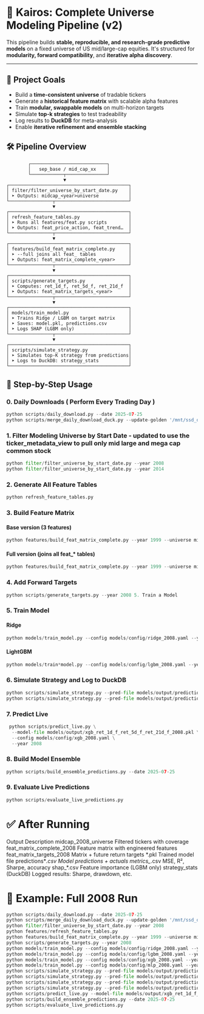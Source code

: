 # 🧠 Kairos: Complete Universe Modeling Pipeline (v2)

This pipeline builds **stable, reproducible, and research-grade predictive models** on a fixed universe of US mid/large-cap equities. It's structured for **modularity, forward compatibility**, and **iterative alpha discovery**.

---

## 📐 Project Goals

- Build a **time-consistent universe** of tradable tickers  
- Generate a **historical feature matrix** with scalable alpha features  
- Train **modular, swappable models** on multi-horizon targets  
- Simulate **top-k strategies** to test tradeability  
- Log results to **DuckDB** for meta-analysis  
- Enable **iterative refinement and ensemble stacking**  

## 🛠️ Pipeline Overview
```flow
        ┌────────────────────────────┐
        │   sep_base / mid_cap_xx    │
        └────────────┬───────────────┘
                     ▼
┌────────────────────────────────────────────┐
│ filter/filter_universe_by_start_date.py    │
│ ➤ Outputs: midcap_<year>universe           │
└────────────────┬───────────────────────────┘
                 ▼
┌────────────────────────────────────────────┐
│ refresh_feature_tables.py                  │
│ ➤ Runs all features/feat.py scripts        │
│ ➤ Outputs: feat_price_action, feat_trend…  │
└────────────────┬───────────────────────────┘
                 ▼
┌────────────────────────────────────────────┐
│ features/build_feat_matrix_complete.py     │
│ ➤ --full joins all feat_ tables            │
│ ➤ Outputs: feat_matrix_complete_<year>     │
└────────────────┬───────────────────────────┘
                 ▼
┌────────────────────────────────────────────┐
│ scripts/generate_targets.py                │
│ ➤ Computes: ret_1d_f, ret_5d_f, ret_21d_f  │
│ ➤ Outputs: feat_matrix_targets_<year>      │
└────────────────┬───────────────────────────┘
                 ▼
┌────────────────────────────────────────────┐
│ models/train_model.py                      │
│ ➤ Trains Ridge / LGBM on target matrix     │
│ ➤ Saves: model.pkl, predictions.csv        │
│ ➤ Logs SHAP (LGBM only)                    │
└────────────────┬───────────────────────────┘
                 ▼
┌────────────────────────────────────────────┐
│ scripts/simulate_strategy.py               │
│ ➤ Simulates top-K strategy from predictions│
│ ➤ Logs to DuckDB: strategy_stats           │
└────────────────────────────────────────────┘
```

## 🚀 Step-by-Step Usage

### 0. Daily Downloads ( Perform Every Trading Day )

```python
python scripts/daily_download.py --date 2025-07-25
python scripts/merge_daily_download_duck.py --update-golden '/mnt/ssd_quant/media/vjerome2/Extreme Pro/kairos_phase4/data/kairos.duckdb'  
```
### 1. Filter Modeling Universe by Start Date - updated to use the ticker_metadata_view to pull only mid large and mega cap common stock

```python
python filter/filter_universe_by_start_date.py --year 2008
python filter/filter_universe_by_start_date.py --year 2014
```
### 2. Generate All Feature Tables
   ```python
   python refresh_feature_tables.py
   ```
### 3. Build Feature Matrix
#### Base version (3 features)
```python
python features/build_feat_matrix_complete.py --year 1999 --universe midcap_long_history_universe
```
#### Full version (joins all feat\_\* tables)
```python
python features/build_feat_matrix_complete.py --year 1999 --universe midcap_long_history_universe --full
```
### 4. Add Forward Targets
```python
python scripts/generate_targets.py --year 2008 5. Train a Model
```
### 5. Train Model
#### Ridge
```python
python models/train_model.py --config models/config/ridge_2008.yaml --year 2008
```
#### LightGBM
```python
python models/train*model.py --config models/config/lgbm_2008.yaml --year 2008 
```
### 6. Simulate Strategy and Log to DuckDB
```python
python scripts/simulate_strategy.py --pred-file models/output/predictions_ridge_2008.csv --tag ridge_v1
python scripts/simulate_strategy.py --pred-file models/output/predictions_lgbm_2008.csv --tag lgbm_final
```
### 7. Predict Live
```python
 python scripts/predict_live.py \
  --model-file models/output/xgb_ret_1d_f_ret_5d_f_ret_21d_f_2008.pkl \
  --config models/config/xgb_2008.yaml \
  --year 2008
```
### 8. Build Model Ensemble
```python
python scripts/build_ensemble_predictions.py --date 2025-07-25
```
### 9. Evaluate Live Predictions
```python
python scripts/evaluate_live_predictions.py
```
# ✅ After Running
Output Description
midcap_2008_universe Filtered tickers with coverage
feat_matrix_complete_2008 Feature matrix with engineered features
feat_matrix_targets_2008 Matrix + future return targets
\*.pkl Trained model file
predictions*_.csv Model predictions + actuals
metrics\__.csv MSE, R², Sharpe, accuracy
shap\_\*.csv Feature importance (LGBM only)
strategy_stats (DuckDB) Logged results: Sharpe, drawdown, etc.

# 🧪 Example: Full 2008 Run
```python
python scripts/daily_download.py --date 2025-07-25  
python scripts/merge_daily_download_duck.py --update-golden '/mnt/ssd_quant/media/vjerome2/Extreme Pro/kairos_phase4/data/kairos.duckdb'
python filter/filter_universe_by_start_date.py --year 2008
python features/refresh_feature_tables.py
python features/build_feat_matrix_complete.py --year 1999 --universe midcap_long_history_universe --full
python scripts/generate_targets.py --year 2008
python models/train_model.py --config models/config/ridge_2008.yaml --year 2008
python models/train_model.py --config models/config/lgbm_2008.yaml --year 2008
python models/train_model.py --config models/config/xgb_2008.yaml --year 2008
python models/train_model.py --config models/config/mlp_2008.yaml --year 2008
python scripts/simulate_strategy.py --pred-file models/output/predictions_ridge_2008.csv --tag ridge_v1
python scripts/simulate_strategy.py --pred-file models/output/predictions_lgbm_2008.csv --tag lgbm_final
python scripts/simulate_strategy.py --pred-file models/output/predictions_mlp_2008.csv --tag mlp_v1
python scripts/simulate_strategy.py --pred-file models/output/predictions_xgb_2008.csv --tag xgb_v1
python scripts/predict_live.py --model-file models/output/xgb_ret_1d_f_ret_5d_f_ret_21d_f_2008.pkl --config models/config/xgb_2008.yaml --year 2008
python scripts/build_ensemble_predictions.py --date 2025-07-25
python scripts/evaluate_live_predictions.py

```
